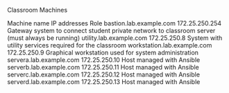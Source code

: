 


Classroom Machines

Machine name	IP addresses	Role
bastion.lab.example.com	172.25.250.254	Gateway system to connect student private network to classroom server (must always be running)
utility.lab.example.com	172.25.250.8	System with utility services required for the classroom
workstation.lab.example.com	172.25.250.9	Graphical workstation used for system administration
servera.lab.example.com	172.25.250.10	Host managed with Ansible
serverb.lab.example.com	172.25.250.11	Host managed with Ansible
serverc.lab.example.com	172.25.250.12	Host managed with Ansible
serverd.lab.example.com	172.25.250.13	Host managed with Ansible
